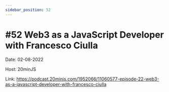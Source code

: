 ```yaml
---
sidebar_position: 52
---
```


# #52 Web3 as a JavaScript Developer with Francesco Ciulla

Date: 02-08-2022

Host: 20minJS

Link: https://podcast.20minjs.com/1952066/11060577-episode-22-web3-as-a-javascript-developer-with-francesco-ciulla